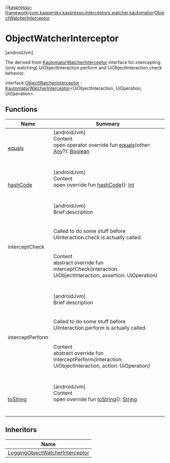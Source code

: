 //[kaspresso-framework](../../index.md)/[com.kaspersky.kaspresso.interceptors.watcher.kautomator](../index.md)/[ObjectWatcherInterceptor](index.md)



# ObjectWatcherInterceptor  
 [androidJvm] 

The derived from [KautomatorWatcherInterceptor](../-kautomator-watcher-interceptor/index.md) interface for intercepting (only watching) UiObjectInteraction.perform and UiObjectInteraction.check behavior.

interface [ObjectWatcherInterceptor](index.md) : [KautomatorWatcherInterceptor](../-kautomator-watcher-interceptor/index.md)<UiObjectInteraction, UiOperation<UiObject2>, UiOperation<UiObject2>>    


## Functions  
  
|  Name|  Summary| 
|---|---|
| [equals](https://kotlinlang.org/api/latest/jvm/stdlib/kotlin/-any/equals.html)| [androidJvm]  <br>Content  <br>open operator override fun [equals](https://kotlinlang.org/api/latest/jvm/stdlib/kotlin/-any/equals.html)(other: [Any](https://kotlinlang.org/api/latest/jvm/stdlib/kotlin/-any/index.html)?): [Boolean](https://kotlinlang.org/api/latest/jvm/stdlib/kotlin/-boolean/index.html)  <br><br><br>
| [hashCode](https://kotlinlang.org/api/latest/jvm/stdlib/kotlin/-any/hash-code.html)| [androidJvm]  <br>Content  <br>open override fun [hashCode](https://kotlinlang.org/api/latest/jvm/stdlib/kotlin/-any/hash-code.html)(): [Int](https://kotlinlang.org/api/latest/jvm/stdlib/kotlin/-int/index.html)  <br><br><br>
| interceptCheck| [androidJvm]  <br>Brief description  <br><br><br>Called to do some stuff before UiInteraction.check is actually called.<br><br>  <br>Content  <br>abstract override fun interceptCheck(interaction: UiObjectInteraction, assertion: UiOperation<UiObject2>)  <br><br><br>
| interceptPerform| [androidJvm]  <br>Brief description  <br><br><br>Called to do some stuff before UiInteraction.perform is actually called.<br><br>  <br>Content  <br>abstract override fun interceptPerform(interaction: UiObjectInteraction, action: UiOperation<UiObject2>)  <br><br><br>
| [toString](https://kotlinlang.org/api/latest/jvm/stdlib/kotlin/-any/to-string.html)| [androidJvm]  <br>Content  <br>open override fun [toString](https://kotlinlang.org/api/latest/jvm/stdlib/kotlin/-any/to-string.html)(): [String](https://kotlinlang.org/api/latest/jvm/stdlib/kotlin/-string/index.html)  <br><br><br>


## Inheritors  
  
|  Name| 
|---|
| [LoggingObjectWatcherInterceptor](../../com.kaspersky.kaspresso.interceptors.watcher.kautomator.impl.logging/-logging-object-watcher-interceptor/index.md)


